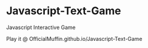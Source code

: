 # Javascript-Text-Game
 Javascript Interactive Game
 
 Play it @ OfficialMuffin.github.io/Javascript-Text-Game
